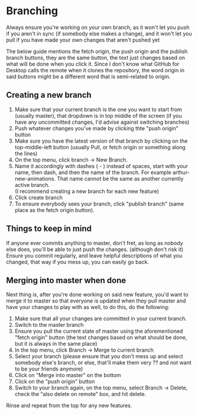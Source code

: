 # Branching
Always ensure you're working on your own branch, as it won't let you push if you aren't in sync (if somebody else makes a change), and it won't let you pull if you have made your own changes that aren't pushed yet

The below guide mentions the fetch origin, the push origin and the publish branch buttons, they are the same button, the text just changes based on what will be done when you click it.
Since I don't know what GitHub for Desktop calls the remote when it clones the repository, the word origin in said buttons might be a different word that is semi-related to origin.  

Creating a new branch
-----
1. Make sure that your current branch is the one you want to start from (usually master), that dropdown is in top middle of the screen (if you have any uncommitted changes, I'd advise against switching branches)
2. Push whatever changes you've made by clicking thte "push origin" button
3. Make sure you have the latest version of that branch by clicking on the top-middle-left button (usually Pull, or fetch origin or something along the lines)
4. On the top menu, click branch -> New Branch.
5. Name it accordingly with dashes ( - ) instead of spaces, start with your name, then dash, and then the name of the branch. For example arthur-new-animations. That name cannot be the same as another currently active branch.  
(I recommend creating a new branch for each new feature)
6. Click create branch
7. To ensure everybody sees your branch, click "publish branch" (same place as the fetch origin button).

Things to keep in mind
------
If anyone ever commits anything to master, don't fret, as long as nobody else does, you'll be able to just push the changes. (although don't risk it)
Ensure you commit regularly, and leave helpful descriptions of what you changed, that way if you mess up, you can easily go back.

Merging into master when done
-----
Next thing is, after you're done working on said new feature, you'd want to merge it to master so that everyone is updated when they pull master and have your changes to play with as well, to do this, do the following:

1. Make sure that all your changes are committed in your current branch.
2. Switch to the master branch
3. Ensure you pull the current state of master using the aforementioned "fetch origin" button (the text changes based on what should be done, but it is always in the same place)
4. In the top menu, click Branch -> Merge to current branch
5. Select your branch (please ensure that you don't mess up and select somebody else's branch, or else, that'll make them very ?? and not want to be your friends anymore)
6. Click on "Merge into master" on the bottom
7. Click on the "push origin" button
8. Switch to your branch again, on the top menu, select Branch -> Delete, check the "also delete on remote" box, and hit delete.

Rinse and repeat from the top for any new features.